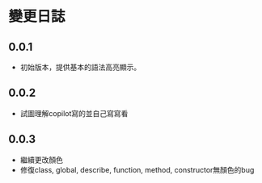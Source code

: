 # 變更日誌

## 0.0.1

- 初始版本，提供基本的語法高亮顯示。

## 0.0.2

- 試圖理解copilot寫的並自己寫寫看

## 0.0.3

- 繼續更改顏色  
- 修復class, global, describe, function, method, constructor無顏色的bug

